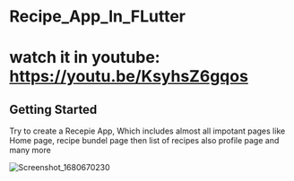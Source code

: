 # Recipe_App_In_FLutter
# watch it in youtube: https://youtu.be/KsyhsZ6gqos

## Getting Started

Try to create a Recepie App, Which includes almost all impotant pages like Home page, recipe bundel page then list of recipes also profile page and many more

![Screenshot_1680670230](https://user-images.githubusercontent.com/104968699/230046892-c354b2d7-bfca-43be-a645-cb17277a72cd.png)

